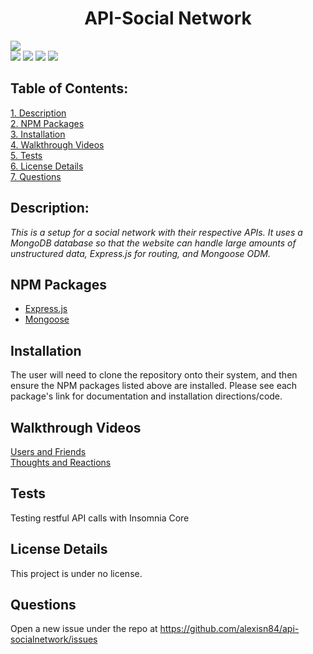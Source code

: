 <h1 align="center">API-Social Network</h1>

![](https://img.shields.io/badge/Created%20by-Alexis%20El%20Amrani-blue?style=for-the-badge)  
![](https://img.shields.io/badge/Database-MongoDB-yellow?style=flat-square&logo=mongoDB)  ![](https://img.shields.io/badge/npm%20package-express-orange?style=flat-square&logo=npm) ![](https://img.shields.io/badge/npm%20package-mongoose-cyan?style=flat-square&logo=npm) ![](https://img.shields.io/badge/npm%20package-moment-%3CCOLOR%3E?style=flat-square&logo=npm)

 ## Table of Contents:  
[1. Description](#Description)    
[2. NPM Packages](#npm-packages)  
[3. Installation](#Installation)           
[4. Walkthrough Videos](#Walkthrough-Videos)   
[5. Tests](#Tests)  
[6. License Details](#License-Details)    
[7. Questions](#Questions)  

## Description:
*This is a setup for a social network with their respective APIs. It uses a MongoDB database so that the website can handle large amounts of unstructured data, Express.js for routing, and Mongoose ODM.*

## NPM Packages
- [Express.js](https://www.npmjs.com/package/express)  
- [Mongoose](https://www.npmjs.com/package/mongoose)

## Installation
The user will need to clone the repository onto their system, and then ensure the NPM packages listed above are installed. Please see each package's link for documentation and installation directions/code.

## Walkthrough Videos
[Users and Friends](https://drive.google.com/file/d/1PxGC6B55zhZMsrUk_3Hr8elBzReOdRWD/view)    
[Thoughts and Reactions](https://drive.google.com/file/d/1PvTkCdfoe8bE-KmzAbGcUaihRmX8cbCm/view)

## Tests
Testing restful API calls with Insomnia Core

## License Details 
This project is under no license.

## Questions
Open a new issue under the repo at https://github.com/alexisn84/api-socialnetwork/issues
